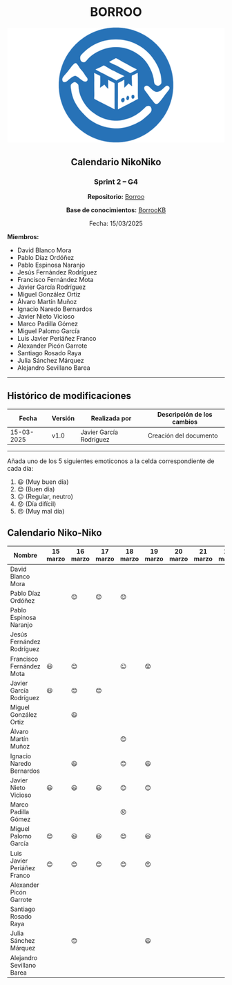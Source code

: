 <div align=center>

# BORROO

![](../imagenes/borrooLogo.png)

## Calendario NikoNiko

### Sprint 2 – G4

**Repositorio:** [Borroo](https://github.com/ISPP-2425-G4/borroo)

**Base de conocimientos:** [BorrooKB](https://borrookb.netlify.app/)

Fecha: 15/03/2025

</div>

**Miembros:**

- David Blanco Mora
- Pablo Díaz Ordóñez
- Pablo Espinosa Naranjo
- Jesús Fernández Rodríguez
- Francisco Fernández Mota
- Javier García Rodríguez
- Miguel González Ortiz
- Álvaro Martín Muñoz
- Ignacio Naredo Bernardos
- Javier Nieto Vicioso
- Marco Padilla Gómez
- Miguel Palomo García
- Luis Javier Periáñez Franco
- Alexander Picón Garrote
- Santiago Rosado Raya
- Julia Sánchez Márquez
- Alejandro Sevillano Barea

---

## **Histórico de modificaciones**

| Fecha      | Versión | Realizada por           | Descripción de los cambios |
| ---------- | ------- | ----------------------- | -------------------------- |
| 15-03-2025 | v1.0    | Javier García Rodríguez | Creación del documento     |

---

Añada uno de los 5 siguientes emoticonos a la celda correspondiente de cada día:

1. :smiley: (Muy buen día)
2. :blush: (Buen día)
3. :neutral_face: (Regular, neutro)
4. :worried: (Día difícil)
5. :angry: (Muy mal día)

## Calendario Niko-Niko

| Nombre                      | 15 marzo | 16 marzo   | 17 marzo   | 18 marzo      | 19 marzo  | 20 marzo | 21 marzo | 22 marzo | 23 marzo | 24 marzo | 25 marzo | 26 marzo | 27 marzo | 28 marzo |
|-----------------------------|----------|------------|------------|---------------|-----------|----------|----------|----------|----------|----------|----------|----------|----------|----------|
| David Blanco Mora           |          |            |            |               |           |          |          |          |          |          |          |          |          |          |
| Pablo Díaz Ordóñez          |          | :blush:   | :blush:   | :blush:         |           |          |          |          |          |          |          |          |          |          |
| Pablo Espinosa Naranjo      |          |            |            |               |           |          |          |          |          |          |          |          |          |          |
| Jesús Fernández Rodríguez   |          |            |            |               |           |          |          |          |          |          |          |          |          |          |
| Francisco Fernández Mota    | :smiley:| :blush:   |            | :neutral_face:  | :worried: |          |          |          |          |          |          |          |          |          |
| Javier García Rodríguez     | :smiley:| :blush:   | :blush:   |                  |           |          |          |          |          |          |          |          |          |          |
| Miguel González Ortiz       |          | :smiley:  |            |                |           |          |          |          |          |          |          |          |          |          |
| Álvaro Martín Muñoz         |          |            |            | :blush:       |           |          |          |          |          |          |          |          |          |          |
| Ignacio Naredo Bernardos    |          | :smiley:  |            | :blush:        | :smiley:  |          |          |          |          |          |          |          |          |          |
| Javier Nieto Vicioso        | :smiley:| :smiley:   |  :smiley:   |   :blush:     |  :blush:  |          |          |          |          |          |          |          |          |          |
| Marco Padilla Gómez         |          |            |            | :angry:       |           |          |          |          |          |          |          |          |          |          |
| Miguel Palomo García        | :blush: | :smiley:  | :smiley:  | :blush:          | :smiley:  |          |          |          |          |          |          |          |          |          |
| Luis Javier Periáñez Franco | :blush: | :blush:   | :blush:   | :blush:          | :angry:   |          |          |          |          |          |          |          |          |          |
| Alexander Picón Garrote     |          |            |            |               |           |          |          |          |          |          |          |          |          |          |
| Santiago Rosado Raya        |          |            |            |               |           |          |          |          |          |          |          |          |          |          |
| Julia Sánchez Márquez       |          | :blush:   |            |                |:smiley:   |          |          |          |          |          |          |          |          |          |
| Alejandro Sevillano Barea   |          |            |            |               |           |          |          |          |          |          |          |          |          |          |


